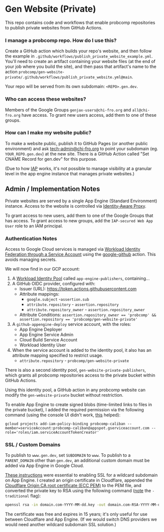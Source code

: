 # Gen Website (Private)

This repo contains code and workflows that enable probcomp repositories to publish private websites from GitHub Actions.

### I manage a probcomp repo. How do I use this?

Create a GitHub action which builds your repo's website, and then follow the example in `.github/workflows/publish_private_website_example.yml`. You'll need to create an artifact containing your website files (at the end of your job where you build the site), and then pass that artifact's name to the action `probcomp/gen-website-private/.github/workflows/publish_private_website.yml@main`.

Your repo will be served from its own subdomain: `<REPO>.gen.dev`.

### Who can access these websites?

Members of the Google Groups `genjax-users@chi-fro.org` and `all@chi-fro.org` have access. To grant new users access, add them to one of these groups.

### How can I make my website public?

To make a website public, publish it to GitHub Pages (or another public environment) and ask tech-admin@chi-fro.org to point your subdomain (eg. `YOUR_REPO.gen.dev`) at the new site. There is a GitHub Action called "Set CNAME Record for gen.dev" for this purpose. 

(Due to how [IAP](https://cloud.google.com/security/products/iap) works, it's not possible to manage visibility at a granular level in the app engine instance that manages private websites.)

## Admin / Implementation Notes 

Private websites are served by a single App Engine (Standard Environment) instance. Access to the website is controlled via [Identity-Aware Proxy](https://console.cloud.google.com/security/iap?referrer=search&project=probcomp-caliban). 

To grant access to new users, add them to one of the Google Groups that has access. To grant access to new groups, add the `IAP-secured Web App User` role to an IAM principal.


### Authentication Notes

Access to Google Cloud services is managed via 
[Workload Identity Federation through a Service Account](https://github.com/google-github-actions/auth?tab=readme-ov-file#workload-identity-federation-through-a-service-account)
using the [google-github](https://github.com/google-github-actions/auth) action. This avoids managing secrets.

We will now find in our GCP account:

1. A [Workload Identity Pool](https://cloud.google.com/iam/docs/manage-workload-identity-pools-providers) called `app-engine-publishers`, containing...
2. A GitHub OIDC provider, configured with:
    - Issuer (URL): https://token.actions.githubusercontent.com
    - Attribute mappings:
        - `google.subject` -`assertion.sub`
        - `attribute.repository` - `assertion.repository`
        - `attribute.repository_owner` - `assertion.repository_owner`
    - Attribute Conditions:
        `assertion.repository_owner == 'probcomp' && assertion.repository == 'probcomp/gen-website-private'`    
3. A `github-appengine-deploy` service account, with the roles:
    - App Engine Deployer
    - App Engine Service Admin
    - Cloud Build Service Account
    - Workload Identity User
4. When the service account is added to the identity pool, it also has an attribute mapping specified to restrict usage.
    - `attribute.repository` - `probcomp/gen-website-private`

There is also a second identity pool, `gen-website-private-publishers`, which grants all probcomp repositories access to the private bucket 
within GitHub Actions.

Using this identity pool, a GitHub action in any probcomp website can modify the `gen-website-private` bucket without restriction.

To enable App Engine to create signed blobs (time-limited links to files in the private bucket), I added the required permission via the following command (using the console UI didn't work, [this](https://stackoverflow.com/a/76493825) helped):
  ```
  gcloud projects add-iam-policy-binding probcomp-caliban --member=serviceAccount:probcomp-caliban@appspot.gserviceaccount.com --role='roles/iam.serviceAccountTokenCreator'
  ```

### SSL / Custom Domains

To publish to `www.gen.dev`, set `SUBDOMAIN` to `www`. To publish to a `PARENT_DOMAIN` other than `gen.dev`, an additional custom domain must be added via App Engine in Google Cloud.

[These instructions](https://gist.github.com/patmigliaccio/d559035e1aa7808705f689b20d7b3fd3) were essential to enabling SSL for a wildcard 
subdomain on App Engine.  I created an origin certificate in Cloudflare, appended the [Cloudflare Origin CA root certificate (ECC PEM)](https://developers.cloudflare.com/ssl/origin-configuration/origin-ca#cloudflare-origin-ca-root-certificate) to the PEM file, and converted the private key to RSA using the following command ([note](https://gist.github.com/patmigliaccio/d559035e1aa7808705f689b20d7b3fd3?permalink_comment_id=4421351#gistcomment-4421351) the `-traditional` flag):
```sh
openssl rsa -in domain.com-YYYY-MM-dd.key -out domain.com-RSA-YYYY-MM-dd.key -traditional
```
The certificate was free and expires in 15 years; it's only useful for use between Cloudflare and App Engine. (If we would switch DNS providers we would need another wildcard subdomain SSL solution.)